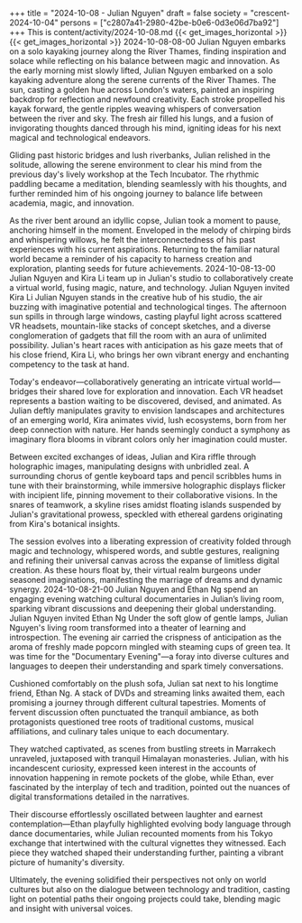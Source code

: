 +++
title = "2024-10-08 - Julian Nguyen"
draft = false
society = "crescent-2024-10-04"
persons = ["c2807a41-2980-42be-b0e6-0d3e06d7ba92"]
+++
This is content/activity/2024-10-08.md
{{< get_images_horizontal >}}
{{< get_images_horizontal >}}
2024-10-08-08-00
Julian Nguyen embarks on a solo kayaking journey along the River Thames, finding inspiration and solace while reflecting on his balance between magic and innovation.
As the early morning mist slowly lifted, Julian Nguyen embarked on a solo kayaking adventure along the serene currents of the River Thames. The sun, casting a golden hue across London's waters, painted an inspiring backdrop for reflection and newfound creativity. Each stroke propelled his kayak forward, the gentle ripples weaving whispers of conversation between the river and sky. The fresh air filled his lungs, and a fusion of invigorating thoughts danced through his mind, igniting ideas for his next magical and technological endeavors.

Gliding past historic bridges and lush riverbanks, Julian relished in the solitude, allowing the serene environment to clear his mind from the previous day's lively workshop at the Tech Incubator. The rhythmic paddling became a meditation, blending seamlessly with his thoughts, and further reminded him of his ongoing journey to balance life between academia, magic, and innovation.

As the river bent around an idyllic copse, Julian took a moment to pause, anchoring himself in the moment. Enveloped in the melody of chirping birds and whispering willows, he felt the interconnectedness of his past experiences with his current aspirations. Returning to the familiar natural world became a reminder of his capacity to harness creation and exploration, planting seeds for future achievements.
2024-10-08-13-00
Julian Nguyen and Kira Li team up in Julian's studio to collaboratively create a virtual world, fusing magic, nature, and technology.
Julian Nguyen invited Kira Li
Julian Nguyen stands in the creative hub of his studio, the air buzzing with imaginative potential and technological tinges. The afternoon sun spills in through large windows, casting playful light across scattered VR headsets, mountain-like stacks of concept sketches, and a diverse conglomeration of gadgets that fill the room with an aura of unlimited possibility. Julian's heart races with anticipation as his gaze meets that of his close friend, Kira Li, who brings her own vibrant energy and enchanting competency to the task at hand.

Today's endeavor—collaboratively generating an intricate virtual world—bridges their shared love for exploration and innovation. Each VR headset represents a bastion waiting to be discovered, devised, and animated. As Julian deftly manipulates gravity to envision landscapes and architectures of an emerging world, Kira animates vivid, lush ecosystems, born from her deep connection with nature. Her hands seemingly conduct a symphony as imaginary flora blooms in vibrant colors only her imagination could muster.

Between excited exchanges of ideas, Julian and Kira riffle through holographic images, manipulating designs with unbridled zeal. A surrounding chorus of gentle keyboard taps and pencil scribbles hums in tune with their brainstorming, while immersive holographic displays flicker with incipient life, pinning movement to their collaborative visions. In the snares of teamwork, a skyline rises amidst floating islands suspended by Julian's gravitational prowess, speckled with ethereal gardens originating from Kira's botanical insights.

The session evolves into a liberating expression of creativity folded through magic and technology, whispered words, and subtle gestures, realigning and refining their universal canvas across the expanse of limitless digital creation. As these hours float by, their virtual realm burgeons under seasoned imaginations, manifesting the marriage of dreams and dynamic synergy.
2024-10-08-21-00
Julian Nguyen and Ethan Ng spend an engaging evening watching cultural documentaries in Julian’s living room, sparking vibrant discussions and deepening their global understanding.
Julian Nguyen invited Ethan Ng
Under the soft glow of gentle lamps, Julian Nguyen's living room transformed into a theater of learning and introspection. The evening air carried the crispness of anticipation as the aroma of freshly made popcorn mingled with steaming cups of green tea. It was time for the "Documentary Evening"—a foray into diverse cultures and languages to deepen their understanding and spark timely conversations.

Cushioned comfortably on the plush sofa, Julian sat next to his longtime friend, Ethan Ng. A stack of DVDs and streaming links awaited them, each promising a journey through different cultural tapestries. Moments of fervent discussion often punctuated the tranquil ambiance, as both protagonists questioned tree roots of traditional customs, musical affiliations, and culinary tales unique to each documentary.

They watched captivated, as scenes from bustling streets in Marrakech unraveled, juxtaposed with tranquil Himalayan monasteries. Julian, with his incandescent curiosity, expressed keen interest in the accounts of innovation happening in remote pockets of the globe, while Ethan, ever fascinated by the interplay of tech and tradition, pointed out the nuances of digital transformations detailed in the narratives.

Their discourse effortlessly oscillated between laughter and earnest contemplation—Ethan playfully highlighted evolving body language through dance documentaries, while Julian recounted moments from his Tokyo exchange that intertwined with the cultural vignettes they witnessed. Each piece they watched shaped their understanding further, painting a vibrant picture of humanity's diversity.

Ultimately, the evening solidified their perspectives not only on world cultures but also on the dialogue between technology and tradition, casting light on potential paths their ongoing projects could take, blending magic and insight with universal voices.
